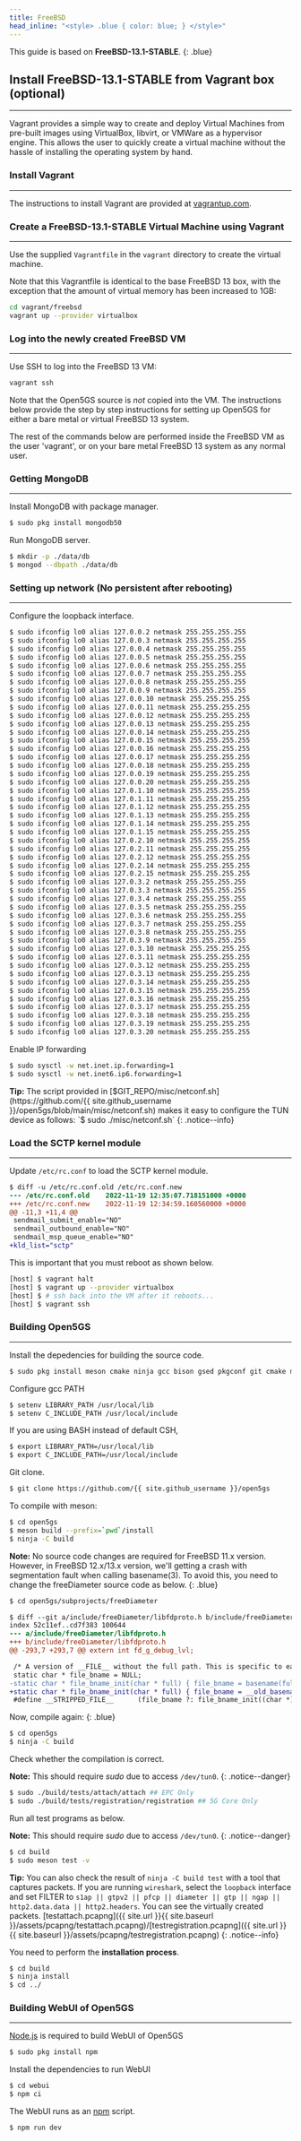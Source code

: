 ```yaml
---
title: FreeBSD
head_inline: "<style> .blue { color: blue; } </style>"
---
```


This guide is based on **FreeBSD-13.1-STABLE**.
{: .blue}

## Install **FreeBSD-13.1-STABLE** from Vagrant box (optional)
---
Vagrant provides a simple way to create and deploy Virtual Machines from
pre-built images using VirtualBox, libvirt, or VMWare as a hypervisor engine.
This allows the user to quickly create a virtual machine without the hassle
of installing the operating system by hand.

### Install Vagrant
---

The instructions to install Vagrant are provided at
[vagrantup.com](https://www.vagrantup.com/).


### Create a FreeBSD-13.1-STABLE Virtual Machine using Vagrant
---

Use the supplied `Vagrantfile` in the `vagrant` directory to create the
virtual machine.

Note that this Vagrantfile is identical to the base FreeBSD 13 box, with
the exception that the amount of virtual memory has been increased to 1GB:

```bash
cd vagrant/freebsd
vagrant up --provider virtualbox
```

### Log into the newly created FreeBSD VM
---

Use SSH to log into the FreeBSD 13 VM:

```bash
vagrant ssh
```

Note that the Open5GS source is *not* copied into the VM.  The instructions
below provide the step by step instructions for setting up Open5GS for
either a bare metal or virtual FreeBSD 13 system.

The rest of the commands below are performed inside the FreeBSD VM as the
user 'vagrant', or on your bare metal FreeBSD 13 system as any normal user.

### Getting MongoDB
---

Install MongoDB with package manager.
```bash
$ sudo pkg install mongodb50
```

Run MongoDB server.
```bash
$ mkdir -p ./data/db
$ mongod --dbpath ./data/db
```

### Setting up network (No persistent after rebooting)
---

Configure the loopback interface.
```bash
$ sudo ifconfig lo0 alias 127.0.0.2 netmask 255.255.255.255
$ sudo ifconfig lo0 alias 127.0.0.3 netmask 255.255.255.255
$ sudo ifconfig lo0 alias 127.0.0.4 netmask 255.255.255.255
$ sudo ifconfig lo0 alias 127.0.0.5 netmask 255.255.255.255
$ sudo ifconfig lo0 alias 127.0.0.6 netmask 255.255.255.255
$ sudo ifconfig lo0 alias 127.0.0.7 netmask 255.255.255.255
$ sudo ifconfig lo0 alias 127.0.0.8 netmask 255.255.255.255
$ sudo ifconfig lo0 alias 127.0.0.9 netmask 255.255.255.255
$ sudo ifconfig lo0 alias 127.0.0.10 netmask 255.255.255.255
$ sudo ifconfig lo0 alias 127.0.0.11 netmask 255.255.255.255
$ sudo ifconfig lo0 alias 127.0.0.12 netmask 255.255.255.255
$ sudo ifconfig lo0 alias 127.0.0.13 netmask 255.255.255.255
$ sudo ifconfig lo0 alias 127.0.0.14 netmask 255.255.255.255
$ sudo ifconfig lo0 alias 127.0.0.15 netmask 255.255.255.255
$ sudo ifconfig lo0 alias 127.0.0.16 netmask 255.255.255.255
$ sudo ifconfig lo0 alias 127.0.0.17 netmask 255.255.255.255
$ sudo ifconfig lo0 alias 127.0.0.18 netmask 255.255.255.255
$ sudo ifconfig lo0 alias 127.0.0.19 netmask 255.255.255.255
$ sudo ifconfig lo0 alias 127.0.0.20 netmask 255.255.255.255
$ sudo ifconfig lo0 alias 127.0.1.10 netmask 255.255.255.255
$ sudo ifconfig lo0 alias 127.0.1.11 netmask 255.255.255.255
$ sudo ifconfig lo0 alias 127.0.1.12 netmask 255.255.255.255
$ sudo ifconfig lo0 alias 127.0.1.13 netmask 255.255.255.255
$ sudo ifconfig lo0 alias 127.0.1.14 netmask 255.255.255.255
$ sudo ifconfig lo0 alias 127.0.1.15 netmask 255.255.255.255
$ sudo ifconfig lo0 alias 127.0.2.10 netmask 255.255.255.255
$ sudo ifconfig lo0 alias 127.0.2.11 netmask 255.255.255.255
$ sudo ifconfig lo0 alias 127.0.2.12 netmask 255.255.255.255
$ sudo ifconfig lo0 alias 127.0.2.14 netmask 255.255.255.255
$ sudo ifconfig lo0 alias 127.0.2.15 netmask 255.255.255.255
$ sudo ifconfig lo0 alias 127.0.3.2 netmask 255.255.255.255
$ sudo ifconfig lo0 alias 127.0.3.3 netmask 255.255.255.255
$ sudo ifconfig lo0 alias 127.0.3.4 netmask 255.255.255.255
$ sudo ifconfig lo0 alias 127.0.3.5 netmask 255.255.255.255
$ sudo ifconfig lo0 alias 127.0.3.6 netmask 255.255.255.255
$ sudo ifconfig lo0 alias 127.0.3.7 netmask 255.255.255.255
$ sudo ifconfig lo0 alias 127.0.3.8 netmask 255.255.255.255
$ sudo ifconfig lo0 alias 127.0.3.9 netmask 255.255.255.255
$ sudo ifconfig lo0 alias 127.0.3.10 netmask 255.255.255.255
$ sudo ifconfig lo0 alias 127.0.3.11 netmask 255.255.255.255
$ sudo ifconfig lo0 alias 127.0.3.12 netmask 255.255.255.255
$ sudo ifconfig lo0 alias 127.0.3.13 netmask 255.255.255.255
$ sudo ifconfig lo0 alias 127.0.3.14 netmask 255.255.255.255
$ sudo ifconfig lo0 alias 127.0.3.15 netmask 255.255.255.255
$ sudo ifconfig lo0 alias 127.0.3.16 netmask 255.255.255.255
$ sudo ifconfig lo0 alias 127.0.3.17 netmask 255.255.255.255
$ sudo ifconfig lo0 alias 127.0.3.18 netmask 255.255.255.255
$ sudo ifconfig lo0 alias 127.0.3.19 netmask 255.255.255.255
$ sudo ifconfig lo0 alias 127.0.3.20 netmask 255.255.255.255
```

Enable IP forwarding
```bash
$ sudo sysctl -w net.inet.ip.forwarding=1
$ sudo sysctl -w net.inet6.ip6.forwarding=1
```

**Tip:** The script provided in [$GIT_REPO/misc/netconf.sh](https://github.com/{{ site.github_username }}/open5gs/blob/main/misc/netconf.sh) makes it easy to configure the TUN device as follows:
`$ sudo ./misc/netconf.sh`
{: .notice--info}

### Load the SCTP kernel module
---

Update `/etc/rc.conf` to load the SCTP kernel module.

```diff
$ diff -u /etc/rc.conf.old /etc/rc.conf.new
--- /etc/rc.conf.old	2022-11-19 12:35:07.718151000 +0000
+++ /etc/rc.conf.new	2022-11-19 12:34:59.160560000 +0000
@@ -11,3 +11,4 @@
 sendmail_submit_enable="NO"
 sendmail_outbound_enable="NO"
 sendmail_msp_queue_enable="NO"
+kld_list="sctp"
```

This is important that you must reboot as shown below.

```bash
[host] $ vagrant halt
[host] $ vagrant up --provider virtualbox
[host] $ # ssh back into the VM after it reboots...
[host] $ vagrant ssh
```

### Building Open5GS
---

Install the depedencies for building the source code.
```bash
$ sudo pkg install meson cmake ninja gcc bison gsed pkgconf git cmake mongo-c-driver gnutls libgcrypt libidn libyaml libmicrohttpd nghttp2 talloc
```

Configure gcc PATH
```bash
$ setenv LIBRARY_PATH /usr/local/lib
$ setenv C_INCLUDE_PATH /usr/local/include
```

If you are using BASH instead of default CSH,
```bash
$ export LIBRARY_PATH=/usr/local/lib
$ export C_INCLUDE_PATH=/usr/local/include
```

Git clone.

```bash
$ git clone https://github.com/{{ site.github_username }}/open5gs
```

To compile with meson:

```bash
$ cd open5gs
$ meson build --prefix=`pwd`/install
$ ninja -C build
```

**Note:** No source code changes are required for FreeBSD 11.x version. However, in FreeBSD 12.x/13.x version, we'll getting a crash with segmentation fault when calling basename(3). To avoid this, you need to change the freeDiameter source code as below.
{: .blue}

```diff
$ cd open5gs/subprojects/freeDiameter

$ diff --git a/include/freeDiameter/libfdproto.h b/include/freeDiameter/libfdproto.h
index 52c11ef..cd7f383 100644
--- a/include/freeDiameter/libfdproto.h
+++ b/include/freeDiameter/libfdproto.h
@@ -293,7 +293,7 @@ extern int fd_g_debug_lvl;

 /* A version of __FILE__ without the full path. This is specific to each C file being compiled */
 static char * file_bname = NULL;
-static char * file_bname_init(char * full) { file_bname = basename(full); return file_bname; }
+static char * file_bname_init(char * full) { file_bname = __old_basename(full); return file_bname; }
 #define __STRIPPED_FILE__      (file_bname ?: file_bname_init((char *)__FILE__))

```

Now, compile again:
{: .blue}

```bash
$ cd open5gs
$ ninja -C build
```

Check whether the compilation is correct.

**Note:** This should require *sudo* due to access `/dev/tun0`.
{: .notice--danger}

```bash
$ sudo ./build/tests/attach/attach ## EPC Only
$ sudo ./build/tests/registration/registration ## 5G Core Only
```

Run all test programs as below.

**Note:** This should require *sudo* due to access `/dev/tun0`.
{: .notice--danger}

```bash
$ cd build
$ sudo meson test -v
```

**Tip:** You can also check the result of `ninja -C build test` with a tool that captures packets. If you are running `wireshark`, select the `loopback` interface and set FILTER to `s1ap || gtpv2 || pfcp || diameter || gtp || ngap || http2.data.data || http2.headers`.  You can see the virtually created packets. [testattach.pcapng]({{ site.url }}{{ site.baseurl }}/assets/pcapng/testattach.pcapng)/[testregistration.pcapng]({{ site.url }}{{ site.baseurl }}/assets/pcapng/testregistration.pcapng)
{: .notice--info}

You need to perform the **installation process**.
```bash
$ cd build
$ ninja install
$ cd ../
```

### Building WebUI of Open5GS
---

[Node.js](https://nodejs.org/) is required to build WebUI of Open5GS

```bash
$ sudo pkg install npm
```

Install the dependencies to run WebUI

```bash
$ cd webui
$ npm ci
```

The WebUI runs as an [npm](https://www.npmjs.com/) script.

```bash
$ npm run dev
```
